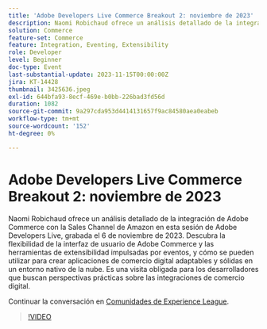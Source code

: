 ```yaml
---
title: 'Adobe Developers Live Commerce Breakout 2: noviembre de 2023'
description: Naomi Robichaud ofrece un análisis detallado de la integración de Adobe Commerce con la Sales Channel de Amazon en esta sesión de Adobe Developers Live, grabada el 6 de noviembre de 2023. Descubra la flexibilidad de la interfaz de usuario de Adobe Commerce y las herramientas de extensibilidad impulsadas por eventos, y cómo se pueden utilizar para crear aplicaciones de comercio digital adaptables y sólidas en un entorno nativo de la nube. Es una visita obligada para los desarrolladores que buscan perspectivas prácticas sobre las integraciones de comercio digital.
solution: Commerce
feature-set: Commerce
feature: Integration, Eventing, Extensibility
role: Developer
level: Beginner
doc-type: Event
last-substantial-update: 2023-11-15T00:00:00Z
jira: KT-14428
thumbnail: 3425636.jpeg
exl-id: 644bfa93-8ecf-469e-b0bb-226bad3fd56d
duration: 1082
source-git-commit: 9a297cda953d4414131657f9ac84580aea0eabeb
workflow-type: tm+mt
source-wordcount: '152'
ht-degree: 0%

---
```


# Adobe Developers Live Commerce Breakout 2: noviembre de 2023

Naomi Robichaud ofrece un análisis detallado de la integración de Adobe Commerce con la Sales Channel de Amazon en esta sesión de Adobe Developers Live, grabada el 6 de noviembre de 2023. Descubra la flexibilidad de la interfaz de usuario de Adobe Commerce y las herramientas de extensibilidad impulsadas por eventos, y cómo se pueden utilizar para crear aplicaciones de comercio digital adaptables y sólidas en un entorno nativo de la nube. Es una visita obligada para los desarrolladores que buscan perspectivas prácticas sobre las integraciones de comercio digital.

Continuar la conversación en [Comunidades de Experience League](https://adobe.ly/46M7lZK).

>[!VIDEO](https://video.tv.adobe.com/v/3425636/?learn=on)
